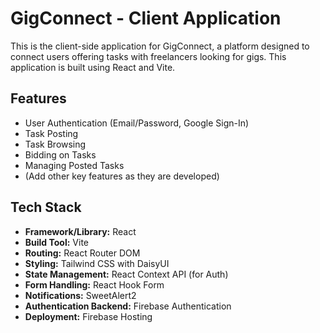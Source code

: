 # GigConnect - Client Application

This is the client-side application for GigConnect, a platform designed to connect users offering tasks with freelancers looking for gigs. This application is built using React and Vite.

## Features

*   User Authentication (Email/Password, Google Sign-In)
*   Task Posting
*   Task Browsing
*   Bidding on Tasks
*   Managing Posted Tasks
*   (Add other key features as they are developed)

## Tech Stack

*   **Framework/Library:** React
*   **Build Tool:** Vite
*   **Routing:** React Router DOM
*   **Styling:** Tailwind CSS with DaisyUI
*   **State Management:** React Context API (for Auth)
*   **Form Handling:** React Hook Form
*   **Notifications:** SweetAlert2
*   **Authentication Backend:** Firebase Authentication
*   **Deployment:** Firebase Hosting
